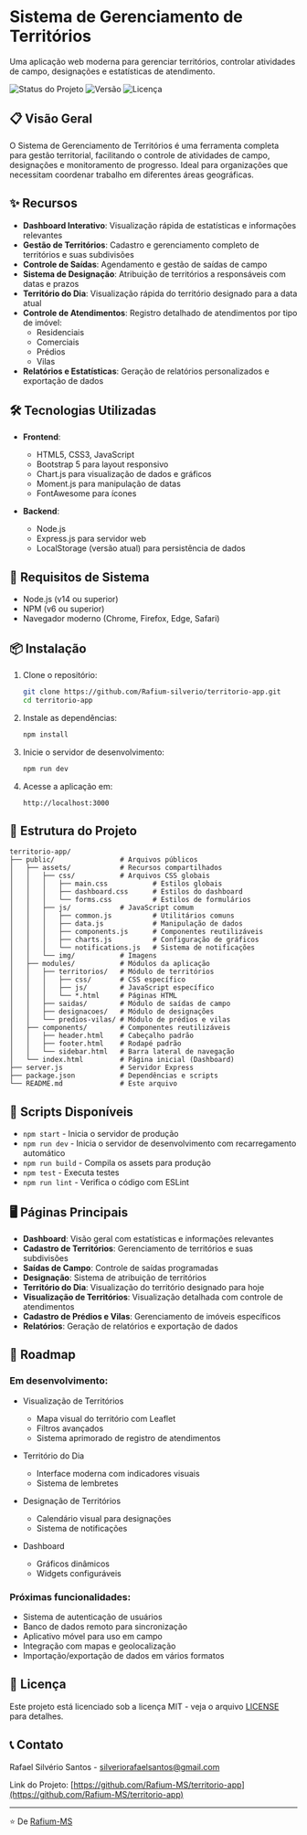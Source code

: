 # Sistema de Gerenciamento de Territórios

Uma aplicação web moderna para gerenciar territórios, controlar atividades de campo, designações e estatísticas de atendimento.

![Status do Projeto](https://img.shields.io/badge/status-em%20desenvolvimento-yellow)
![Versão](https://img.shields.io/badge/version-1.0.0-blue)
![Licença](https://img.shields.io/badge/license-MIT-green)

## 📋 Visão Geral

O Sistema de Gerenciamento de Territórios é uma ferramenta completa para gestão territorial, facilitando o controle de atividades de campo, designações e monitoramento de progresso. Ideal para organizações que necessitam coordenar trabalho em diferentes áreas geográficas.

## ✨ Recursos

- **Dashboard Interativo**: Visualização rápida de estatísticas e informações relevantes
- **Gestão de Territórios**: Cadastro e gerenciamento completo de territórios e suas subdivisões
- **Controle de Saídas**: Agendamento e gestão de saídas de campo
- **Sistema de Designação**: Atribuição de territórios a responsáveis com datas e prazos
- **Território do Dia**: Visualização rápida do território designado para a data atual
- **Controle de Atendimentos**: Registro detalhado de atendimentos por tipo de imóvel:
  - Residenciais
  - Comerciais
  - Prédios
  - Vilas
- **Relatórios e Estatísticas**: Geração de relatórios personalizados e exportação de dados

## 🛠️ Tecnologias Utilizadas

- **Frontend**:
  - HTML5, CSS3, JavaScript
  - Bootstrap 5 para layout responsivo
  - Chart.js para visualização de dados e gráficos
  - Moment.js para manipulação de datas
  - FontAwesome para ícones

- **Backend**:
  - Node.js
  - Express.js para servidor web
  - LocalStorage (versão atual) para persistência de dados

## 🔧 Requisitos de Sistema

- Node.js (v14 ou superior)
- NPM (v6 ou superior)
- Navegador moderno (Chrome, Firefox, Edge, Safari)

## 📦 Instalação

1. Clone o repositório:
   ```bash
   git clone https://github.com/Rafium-silverio/territorio-app.git
   cd territorio-app
   ```

2. Instale as dependências:
   ```bash
   npm install
   ```

3. Inicie o servidor de desenvolvimento:
   ```bash
   npm run dev
   ```

4. Acesse a aplicação em:
   ```
   http://localhost:3000
   ```

## 📂 Estrutura do Projeto

```
territorio-app/
├── public/                # Arquivos públicos
│   ├── assets/            # Recursos compartilhados
│   │   ├── css/           # Arquivos CSS globais
│   │   │   ├── main.css           # Estilos globais
│   │   │   ├── dashboard.css      # Estilos do dashboard
│   │   │   └── forms.css          # Estilos de formulários
│   │   ├── js/            # JavaScript comum
│   │   │   ├── common.js          # Utilitários comuns
│   │   │   ├── data.js            # Manipulação de dados
│   │   │   ├── components.js      # Componentes reutilizáveis
│   │   │   ├── charts.js          # Configuração de gráficos
│   │   │   └── notifications.js   # Sistema de notificações
│   │   └── img/           # Imagens
│   ├── modules/           # Módulos da aplicação
│   │   ├── territorios/   # Módulo de territórios
│   │   │   ├── css/       # CSS específico
│   │   │   ├── js/        # JavaScript específico
│   │   │   └── *.html     # Páginas HTML
│   │   ├── saidas/        # Módulo de saídas de campo
│   │   ├── designacoes/   # Módulo de designações
│   │   └── predios-vilas/ # Módulo de prédios e vilas
│   ├── components/        # Componentes reutilizáveis
│   │   ├── header.html    # Cabeçalho padrão
│   │   ├── footer.html    # Rodapé padrão
│   │   └── sidebar.html   # Barra lateral de navegação
│   └── index.html         # Página inicial (Dashboard)
├── server.js              # Servidor Express
├── package.json           # Dependências e scripts
└── README.md              # Este arquivo
```

## 🚀 Scripts Disponíveis

- `npm start` - Inicia o servidor de produção
- `npm run dev` - Inicia o servidor de desenvolvimento com recarregamento automático
- `npm run build` - Compila os assets para produção
- `npm test` - Executa testes
- `npm run lint` - Verifica o código com ESLint

## 🖥️ Páginas Principais

- **Dashboard**: Visão geral com estatísticas e informações relevantes
- **Cadastro de Territórios**: Gerenciamento de territórios e suas subdivisões
- **Saídas de Campo**: Controle de saídas programadas
- **Designação**: Sistema de atribuição de territórios
- **Território do Dia**: Visualização do território designado para hoje
- **Visualização de Territórios**: Visualização detalhada com controle de atendimentos
- **Cadastro de Prédios e Vilas**: Gerenciamento de imóveis específicos
- **Relatórios**: Geração de relatórios e exportação de dados

## 🔄 Roadmap

### Em desenvolvimento:
- Visualização de Territórios
  - Mapa visual do território com Leaflet
  - Filtros avançados
  - Sistema aprimorado de registro de atendimentos

- Território do Dia
  - Interface moderna com indicadores visuais
  - Sistema de lembretes

- Designação de Territórios
  - Calendário visual para designações
  - Sistema de notificações

- Dashboard
  - Gráficos dinâmicos
  - Widgets configuráveis

### Próximas funcionalidades:
- Sistema de autenticação de usuários
- Banco de dados remoto para sincronização
- Aplicativo móvel para uso em campo
- Integração com mapas e geolocalização
- Importação/exportação de dados em vários formatos

## 📄 Licença

Este projeto está licenciado sob a licença MIT - veja o arquivo [LICENSE](LICENSE) para detalhes.

## 📞 Contato

Rafael Silvério Santos - [silveriorafaelsantos@gmail.com](mailto:silveriorafaelsantos@gmail.com)

Link do Projeto: [https://github.com/Rafium-MS/territorio-app](https://github.com/Rafium-MS/territorio-app)

---

⭐️ De [Rafium-MS](https://github.com/Rafium-MS)

